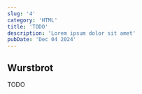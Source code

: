 ```yaml
---
slug: '4'
category: 'HTML'
title: 'TODO'
description: 'Lorem ipsum dolor sit amet'
pubDate: 'Dec 04 2024'
---
```




## Wurstbrot

TODO